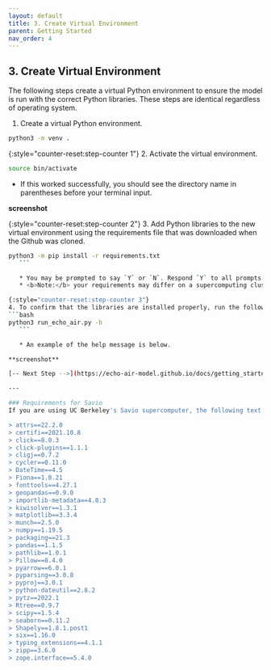 ```yaml
---
layout: default
title: 3. Create Virtual Environment
parent: Getting Started
nav_order: 4
---
```


## 3. Create Virtual Environment

The following steps create a virtual Python environment to ensure the model is run with the correct Python libraries. These steps are identical regardless of operating system.

1. Create a virtual Python environment.

```bash
python3 -m venv .
   ```

{:style="counter-reset:step-counter 1"}
2. Activate the virtual environment.

```bash
source bin/activate 
   ```

   * If this worked successfully, you should see the directory name in parentheses before your terminal input.

**screenshot**

{:style="counter-reset:step-counter 2"}
   3. Add Python libraries to the new virtual environment using the requirements file that was downloaded when the Github was cloned.
   ```bash
python3 -m pip install -r requirements.txt
      ```

      * You may be prompted to say `Y` or `N`. Respond `Y` to all prompts.
      * <b>Note:</b> your requirements may differ on a supercomputing cluster such as UC Berkeley's savio cluster. A copy of the requirements.txt file that works on UC Berkeley's Savio is copied [below](https://echo-air-model.github.io/docs/getting_started/create_virtual_environment.html).

{:style="counter-reset:step-counter 3"}
   4. To confirm that the libraries are installed properly, run the following code. If you get a help message, the installation has worked properly.
   ```bash
python3 run_echo_air.py -h
      ```

      * An example of the help message is below.

**screenshot**

[-- Next Step -->](https://echo-air-model.github.io/docs/getting_started/copy_data.html)

---

### Requirements for Savio
If you are using UC Berkeley's Savio supercomputer, the following text should be copied over your requirements.txt file prior to step 3 above.

> attrs==22.2.0
> certifi==2021.10.8
> click==8.0.3
> click-plugins==1.1.1
> cligj==0.7.2
> cycler==0.11.0
> DateTime==4.5
> Fiona==1.8.21
> fonttools==4.27.1
> geopandas==0.9.0
> importlib-metadata==4.8.3
> kiwisolver==1.3.1
> matplotlib==3.3.4
> munch==2.5.0
> numpy==1.19.5
> packaging==21.3
> pandas==1.1.5
> pathlib==1.0.1
> Pillow==8.4.0
> pyarrow==6.0.1
> pyparsing==3.0.8
> pyproj==3.0.1
> python-dateutil==2.8.2
> pytz==2022.1
> Rtree==0.9.7
> scipy==1.5.4
> seaborn==0.11.2
> Shapely==1.8.1.post1
> six==1.16.0
> typing_extensions==4.1.1
> zipp==3.6.0
> zope.interface==5.4.0

